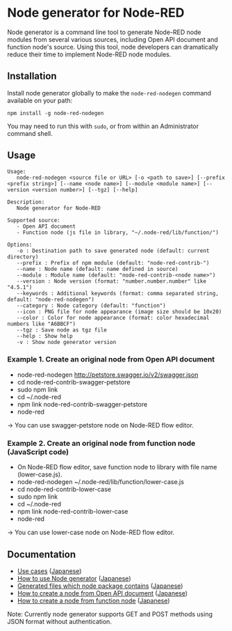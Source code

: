 # Node generator for Node-RED

Node generator is a command line tool to generate Node-RED node modules from several various sources, including Open API document and function node's source.
Using this tool, node developers can dramatically reduce their time to implement Node-RED node modules.

## Installation

Install node generator globally to make the `node-red-nodegen` command available on your path:

    npm install -g node-red-nodegen

You may need to run this with `sudo`, or from within an Administrator command shell.

## Usage

    Usage:
       node-red-nodegen <source file or URL> [-o <path to save>] [--prefix <prefix string>] [--name <node name>] [--module <module name>] [--version <version number>] [--tgz] [--help]

    Description:
       Node generator for Node-RED

    Supported source:
       - Open API document
       - Function node (js file in library, "~/.node-red/lib/function/")

    Options:
       -o : Destination path to save generated node (default: current directory)
       --prefix : Prefix of npm module (default: "node-red-contrib-")
       --name : Node name (default: name defined in source)
       --module : Module name (default: "node-red-contrib-<node name>")
       --version : Node version (format: "number.number.number" like "4.5.1")
       --keywords : Additional keywords (format: comma separated string, default: "node-red-nodegen")
       --category : Node category (default: "function")
       --icon : PNG file for node appearance (image size should be 10x20)
       --color : Color for node appearance (format: color hexadecimal numbers like "A6BBCF")
       --tgz : Save node as tgz file
       --help : Show help
       -v : Show node generator version

### Example 1. Create an original node from Open API document

- node-red-nodegen http://petstore.swagger.io/v2/swagger.json
- cd node-red-contrib-swagger-petstore
- sudo npm link
- cd ~/.node-red
- npm link node-red-contrib-swagger-petstore
- node-red

-> You can use swagger-petstore node on Node-RED flow editor.

### Example 2. Create an original node from function node (JavaScript code)

- On Node-RED flow editor, save function node to library with file name (lower-case.js).
- node-red-nodegen ~/.node-red/lib/function/lower-case.js
- cd node-red-contrib-lower-case
- sudo npm link
- cd ~/.node-red
- npm link node-red-contrib-lower-case
- node-red

-> You can use lower-case node on Node-RED flow editor.

## Documentation
- [Use cases](docs/index.md#use-cases) ([Japanese](docs/index_ja.md#use-cases))
- [How to use Node generator](docs/index.md#how-to-use-node-generator) ([Japanese](docs/index_ja.md#how-to-use-node-generator))
- [Generated files which node package contains](docs/index.md#generated-files-which-node-package-contains) ([Japanese](docs/index_ja.md#generated-files-which-node-package-contains))
- [How to create a node from Open API document](docs/index.md#how-to-create-a-node-from-open-api-document) ([Japanese](docs/index_ja.md#how-to-create-a-node-from-open-api-document))
- [How to create a node from function node](docs/index.md#how-to-create-a-node-from-function-node) ([Japanese](docs/index_ja.md#how-to-create-a-node-from-function-node))

Note: Currently node generator supports GET and POST methods using JSON format without authentication.
